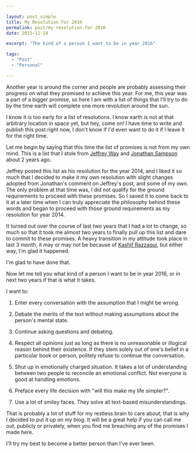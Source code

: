 ```yaml
---

layout: post_simple
title: My Resolution For 2016
permalink: post/my-resolution-for-2016
date: 2015-12-18

excerpt: "The kind of a person I want to be in year 2016"

tags:
  - "Post"
  - "Personal"

---
```


Another year is around the corner and people are probably assessing their progress on what they
promised to achieve this year. For me, this year was a part of a bigger promise, so here I am with
a list of things that I'll try to do by the time earth will complete one more revolution around the 
sun.  

I know it is too early for a list of resolutions. I know earth is not at that arbitrary
location in space yet, but hey, come on! I have time to write and publish this post right now, I 
don't know if I'd even want to do it if I leave it for the right time.

Let me begin by saying that this time the list of promises is not from my own mind. This is a list
that I stole from [Jeffrey Way][] and [Jonathan Sampson][] about 2 years ago.

Jeffrey posted this list as his resolution for the year 2014, and I liked it so much that I decided to
make it my own resolution with slight changes adopted from Jonathan's comment on Jeffrey's post, and
some of my own. The only problem at that time was, I did not qualify for the ground requirements to
proceed with these promises. So I saved it to come back to it at a later time when I can truly 
appreciate the philosophy behind these words and began to proceed with those ground requirements as 
my resolution for year 2014.

It turned out over the course of last two years that I had a lot to change, so much so that it took 
me almost two years to finally pull up this list and dare to commit to these promises. A heavy 
transition in my attitude took place in last 3 month, it may or may not be because of 
[Kashif Razzaqui][], but either way, I'm glad it happened.

I'm glad to have done that.

Now let me tell you what kind of a person I want to be in year 2016, or in next two years if that is
what it takes.

I want to:

1. Enter every conversation with the assumption that I might be wrong.

1. Debate the merits of the text without making assumptions about the person's mental state.

1. Continue asking questions and debating.

1. Respect all opinions just as long as there is no unreasonable or illogical reason behind their
   existence. If they stem solely out of one's belief in a particular book or person, politely 
   refuse to continue the conversation.

1. Shut up in emotionally charged situation. It takes a lot of understanding between two people to
   reconcile an emotional conflict. Not everyone is good at handling emotions.

1. Preface every life decision with "will this make my life simpler?".

1. Use a lot of smiley faces. They solve all text-based misunderstandings.

That is probably a lot of stuff for my restless brain to care about, that is why I decided to put
it up on my blog. It will be a great help if you can call me out, publicly or privately, when you 
find me breaching any of the promises I made here.

I'll try my best to become a better person than I've ever been.






[Jeffrey Way]: https://twitter.com/jeffrey_way
[Kashif Razzaqui]: https://twitter.com/kashifrazzaqui
[Jonathan Sampson]: https://twitter.com/jonathansampson
